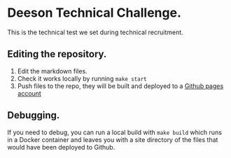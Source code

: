 # Deeson Technical Challenge.

This is the technical test we set during technical recruitment.

## Editing the repository.

1. Edit the markdown files.
2. Check it works locally by running `make start`
3. Push files to the repo, they will be built and deployed to a [Github pages account](https://github.com/teamdeeson/technical-challenge)

## Debugging.

If you need to debug, you can run a local build with `make build` which runs in a Docker container and leaves you with a site directory of the files that would have been deployed to Github.

